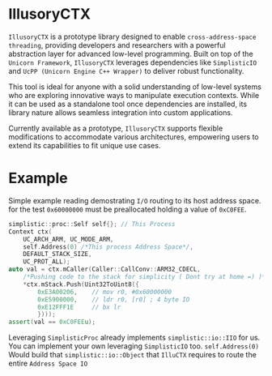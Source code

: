 # IllusoryCTX

`IllusoryCTX` is a prototype library designed to enable `cross-address-space threading`, providing developers and researchers with a powerful abstraction layer for advanced low-level programming. Built on top of the `Unicorn Framework`, `IllusoryCTX` leverages dependencies like `SimplisticIO` and `UcPP (Unicorn Engine C++ Wrapper)` to deliver robust functionality.

This tool is ideal for anyone with a solid understanding of low-level systems who are exploring innovative ways to manipulate execution contexts. While it can be used as a standalone tool once dependencies are installed, its library nature allows seamless integration into custom applications.

Currently available as a prototype, `IllusoryCTX` supports flexible modifications to accommodate various architectures, empowering users to extend its capabilities to fit unique use cases.

# Example
Simple example reading demostrating `I/O` routing to its host address space. for the test  `0x60000000` must be preallocated holding a value of `0xC0FEE`. 

```cpp
simplistic::proc::Self self{}; // This Process
Context ctx(
    UC_ARCH_ARM, UC_MODE_ARM,
    self.Address(0) /*This process Address Space*/,
    DEFAULT_STACK_SIZE,
    UC_PROT_ALL);
auto val = ctx.mCaller(Caller::CallConv::ARM32_CDECL,
    /*Pushing code to the stack for simplicity ( Dont try at home =) )*/
    *ctx.mStack.Push(Uint32ToUint8({
        0xE3A00206,    // mov r0, #0x60000000
        0xE5900000,    // ldr r0, [r0] ; 4 byte IO
        0xE12FFF1E     // bx lr
        })));
assert(val == 0xC0FEEu);
```
Leveraging `SimplisticProc` already implements `simplistic::io::IIO` for us. You can implement your own leveraging `SimplisticIO` too. `self.Address(0)` Would build that `simplistic::io::Object` that `IlluCTX` requires to route the entire `Address Space IO`
